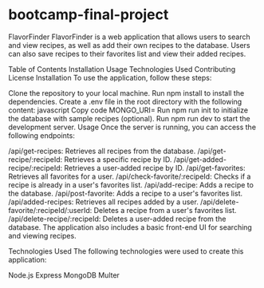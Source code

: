 # bootcamp-final-project
FlavorFinder
FlavorFinder is a web application that allows users to search and view recipes, as well as add their own recipes to the database. Users can also save recipes to their favorites list and view their added recipes.

Table of Contents
Installation
Usage
Technologies Used
Contributing
License
Installation
To use the application, follow these steps:

Clone the repository to your local machine.
Run npm install to install the dependencies.
Create a .env file in the root directory with the following content:
javascript
Copy code
MONGO_URI=<your MongoDB URI>
Run npm run init to initialize the database with sample recipes (optional).
Run npm run dev to start the development server.
Usage
Once the server is running, you can access the following endpoints:

/api/get-recipes: Retrieves all recipes from the database.
/api/get-recipe/:recipeId: Retrieves a specific recipe by ID.
/api/get-added-recipe/:recipeId: Retrieves a user-added recipe by ID.
/api/get-favorites: Retrieves all favorites for a user.
/api/check-favorite/:recipeId: Checks if a recipe is already in a user's favorites list.
/api/add-recipe: Adds a recipe to the database.
/api/post-favorite: Adds a recipe to a user's favorites list.
/api/added-recipes: Retrieves all recipes added by a user.
/api/delete-favorite/:recipeId/:userId: Deletes a recipe from a user's favorites list.
/api/delete-recipe/:recipeId: Deletes a user-added recipe from the database.
The application also includes a basic front-end UI for searching and viewing recipes.

Technologies Used
The following technologies were used to create this application:

Node.js
Express
MongoDB
Multer